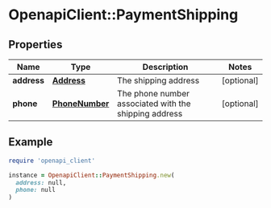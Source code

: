 # OpenapiClient::PaymentShipping

## Properties

| Name | Type | Description | Notes |
| ---- | ---- | ----------- | ----- |
| **address** | [**Address**](Address.md) | The shipping address | [optional] |
| **phone** | [**PhoneNumber**](PhoneNumber.md) | The phone number associated with the shipping address | [optional] |

## Example

```ruby
require 'openapi_client'

instance = OpenapiClient::PaymentShipping.new(
  address: null,
  phone: null
)
```

